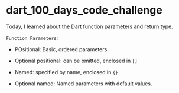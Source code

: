 # dart_100_days_code_challenge

Today, I learned about the Dart function parameters and return type.

`Function Parameters`:
- POsitional: Basic, ordered parameters.

- Optional positional: can be omitted, enclosed in `[]`

- Named: specified by name, enclosed in `{}`

- Optional named: Named parameters with default values.